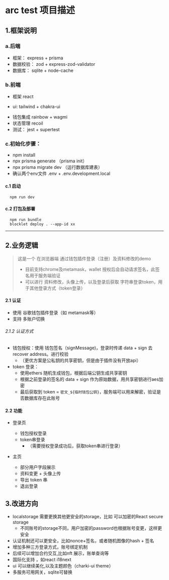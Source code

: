 # arc test 项目描述

## 1.框架说明

### a.后端
* 框架： express + prisma
* 数据校验： zod + express-zod-validator
* 数据库： sqlite + node-cache

### b.前端
* 框架 react
+ ui: tailwind + chakra-ui
* 钱包集成 rainbow + wagmi
* 状态管理 recoil 
* 测试： jest + supertest

### c.初始化步骤：

* npm install
* npx prisma generate （prisma init）
* npx prisma migrate dev （运行数据库建表）
* 确认两个env文件 .env + .env.development.local 

#### c.1 启动

```
  npm run dev 
```
#### c.2 打包及部署

```
  npm run bundle 
  blocklet deploy . --app-id xx
```

-----

## 2.业务逻辑
>  这是一个 在浏览器端 通过钱包插件登录（注册）及资料修改的demo
> * 目前支持chrome及metamask，wallet 授权后会自动请求签名，此签名用于服务端验证
> * 可以进行 资料修改，头像上传，以及登录后获取 字符串登录token，用于其他登录方式（token登录）


#### 2.1 认证
* 使用 谷歌钱包插件登录（如 metamask等）
* 支持 多账户切换

###### 2.1.2 认证方式
* 钱包授权：使用 钱包签名（signMessage)，登录时传递 data + sign 去recover address。进行校验
  * （更优方案是公私钥的共享密钥，但是由于插件没有开放api）
* token 登录：
  * 使用ethers 随机生成钱包，根据后端公钥生成共享密钥
  * 根据之前登录的签名的 data + sign 作为原始数据，用共享密钥进行aes加密
  * 最后获取到 token = `密文_${临时钱包公钥}`，服务端可以用来解密，验证是否数据库存在此账号

#### 2.2 功能

* 登录页
  * 钱包授权登录
  * token串登录
    * （需要授权登录成功后，获取token串进行登录）

* 主页
  * 部分用户字段展示
  * 资料变更 + 头像上传
  * 导出 token 串 
  * 退出登录


## 3.改进方向

* localstorage 需要更换其他更安全的storage，比如 可以加密的React secure storage
  * 不同账号的storage不同，用户加密的password也根据账号变更，这样更安全
* 认证机制还可以更安全，比如nonce+签名，或者随机图像的hash + 签名
* 增加多种三方登录方式，账号绑定机制
* 后续可以增加合约交互,比如nft 展示，账单查询等
* 国际化支持 ，如react i18next
* ui 可以继续美化,以及主题颜色（charki-ui theme）
* 多服务可用网关，sqlite可替换

